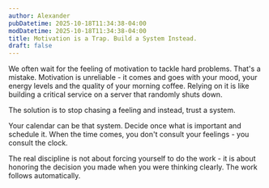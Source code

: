 ```yaml
---
author: Alexander
pubDatetime: 2025-10-18T11:34:38-04:00
modDatetime: 2025-10-18T11:34:38-04:00
title: Motivation is a Trap. Build a System Instead.
draft: false
---
```


We often wait for the feeling of motivation to tackle hard problems. That's a mistake. Motivation is unreliable - it comes and goes with your mood, your energy levels and the quality of your morning coffee. Relying on it is like building a critical service on a server that randomly shuts down.

The solution is to stop chasing a feeling and instead, trust a system.

Your calendar can be that system. Decide once what is important and schedule it. When the time comes, you don't consult your feelings - you consult the clock.

The real discipline is not about forcing yourself to do the work - it is about honoring the decision you made when you were thinking clearly. The work follows automatically.
